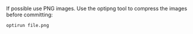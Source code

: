 If possible use PNG images. Use the optipng tool to compress the images before committing:


    optirun file.png
